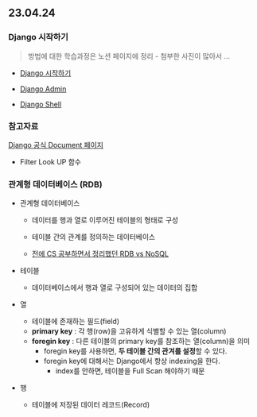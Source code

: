 ## 23.04.24

### Django 시작하기

> 방법에 대한 학습과정은 노션 페이지에 정리 - 첨부한 사진이 많아서 ... 

* [Django 시작하기](https://evening-november-9ec.notion.site/Django-fe19a9d0c3d0472eba52cf801ac3b611)

* [Django Admin](https://evening-november-9ec.notion.site/Django-Admin-5cca3d0304be496b89c358a57d0c1986)

* [Django Shell](https://evening-november-9ec.notion.site/Django-Shell-2f7f055b5b6e43ab87645d2d493a4abb)


### 참고자료
[Django 공식 Document 페이지](https://docs.djangoproject.com/ko/4.2/)
* Filter Look UP 함수

### 관계형 데이터베이스 (RDB)

* 관계형 데이터베이스 
    * 데이터를 행과 열로 이루어진 테이블의 형태로 구성
    * 테이블 간의 관계를 정의하는 데이터베이스 

    * [전에 CS 공부하면서 정리했던 RDB vs NoSQL](https://evening-november-9ec.notion.site/SQL-RDB-vs-NoSQL-8f3aaea485494c1ea1236a2b8e615452)

* 테이블
    * 데이터베이스에서 행과 열로 구성되어 있는 데이터의 집합

* 열
    * 테이블에 존재하는 필드(field)
    * **primary key** : 각 행(row)을 고유하게 식별할 수 있는 열(column) 
    * **foregin key** : 다른 테이블의 primary key를 참조하는 열(column)을 의미
        * foregin key를 사용하면, **두 테이블 간의 관겨를 설정**할 수 있다.
        * foregin key에 대해서는 Django에서 항상 indexing을 한다.
            * index를 안하면, 테이블을 Full Scan 해야하기 때문

* 행
    * 테이블에 저장된 데이터 레코드(Record)
